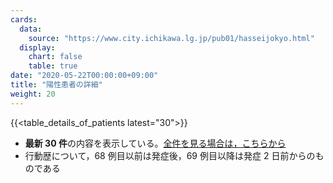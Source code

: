 ```yaml
---
cards:
  data:
    source: "https://www.city.ichikawa.lg.jp/pub01/hasseijokyo.html"
  display:
    chart: false
    table: true
date: "2020-05-22T00:00:00+09:00"
title: "陽性患者の詳細"
weight: 20
---
```


{{<table_details_of_patients latest="30">}}

- **最新 30 件**の内容を表示している。[全件を見る場合は，こちらから](./cards/detail-of-patients)
- 行動歴について，68 例目以前は発症後，69 例目以降は発症 2 日前からのものである
